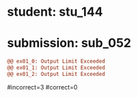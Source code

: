 # student: stu_144
# submission: sub_052

```diff
@@ ex01_0: Output Limit Exceeded
@@ ex01_1: Output Limit Exceeded
@@ ex01_2: Output Limit Exceeded
```
#incorrect=3
#correct=0
